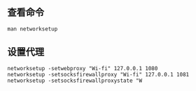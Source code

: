 ## 查看命令

```
man networksetup
```

## 设置代理

```
networksetup -setwebproxy "Wi-fi" 127.0.0.1 1080
networksetup -setsocksfirewallproxy "Wi-fi" 127.0.0.1 1081
networksetup -setsocksfirewallproxystate "W